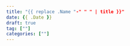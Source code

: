 ```yaml
---
title: "{{ replace .Name "-" " " | title }}"
date: {{ .Date }}
draft: true
tag: [""]
categories: [""]
---
```


